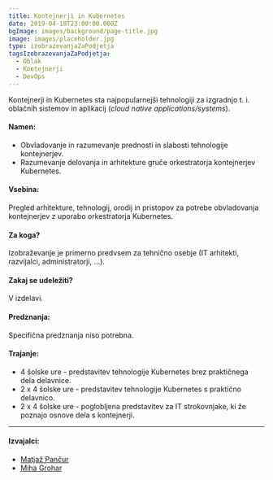 ```yaml
---
title: Kontejnerji in Kubernetes
date: 2019-04-18T23:00:00.000Z
bgImage: images/background/page-title.jpg
image: images/placeholder.jpg
type: izobrazevanjaZaPodjetja
tagsIzobrazevanjaZaPodjetja:
  - Oblak
  - Kontejnerji
  - DevOps
---
```

Kontejnerji in Kubernetes sta najpopularnejši tehnologiji za izgradnjo t. i. oblačnih sistemov in aplikacij (_cloud native applications/systems_). 

#### Namen:

* Obvladovanje in razumevanje prednosti in slabosti tehnologije kontejnerjev.
* Razumevanje delovanja in arhitekture gruče orkestratorja kontejnerjev Kubernetes.

#### Vsebina:

Pregled arhitekture, tehnologij, orodij in pristopov za potrebe obvladovanja kontejnerjev z uporabo orkestratorja Kubernetes. 

#### Za koga?

Izobraževanje je primerno predvsem za tehnično osebje (IT arhitekti, razvijalci, administratorji, ...).

#### Zakaj se udeležiti?

V izdelavi.

#### Predznanja:

Specifična predznanja niso potrebna.

#### Trajanje:

* 4 šolske ure - predstavitev tehnologije Kubernetes brez praktičnega dela delavnice.
* 2 x 4 šolske ure - predstavitev tehnologije Kubernetes s praktično delavnico.
* 2 x 4 šolske ure - poglobljena predstavitev za IT strokovnjake, ki že poznajo osnove dela s kontejnerji.

- - -

#### Izvajalci:

* [Matjaž Pančur](https://akademijafri.si/izvajalci/matjaz-pancur/)
* [Miha Grohar](https://akademijafri.si/izvajalci/miha-grohar/)
